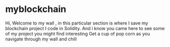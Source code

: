 # myblockchain
Hi, Welcome to my wall , in this particular section is where I save my blockchain project 
I code in Solidity. And i know you came here to see some of my project you might find interesting
Get a cup of pop corn as you navigate through my wall and chill
